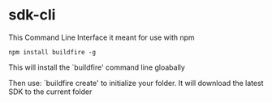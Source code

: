 # sdk-cli
This Command Line Interface it meant for use with npm

`npm install buildfire -g`

This will install the `buildfire' command line gloabally

Then use:
`buildfire create'
to initialize your folder. It will download the latest SDK to the current folder
